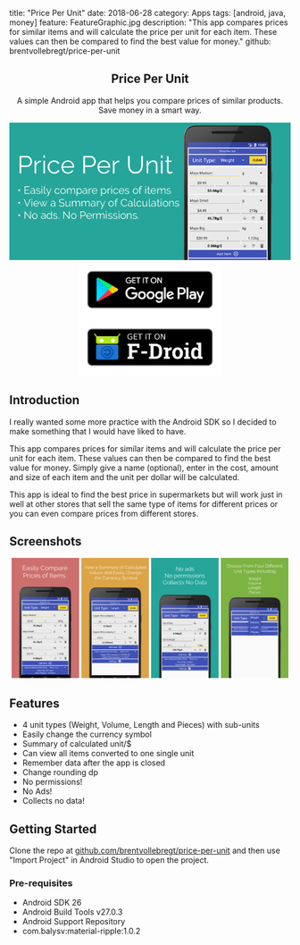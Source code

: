 title: "Price Per Unit"
date: 2018-06-28
category: Apps
tags: [android, java, money]
feature: FeatureGraphic.jpg
description: "This app compares prices for similar items and will calculate the price per unit for each item. These values can then be compared to find the best value for money."
github: brentvollebregt/price-per-unit

<h2 align="center">Price Per Unit</h2>
<p align="center">A simple Android app that helps you compare prices of similar products. Save money in a smart way.</p>

<div align="center">
    <img src="/posts/price-per-unit/FeatureGraphic.jpg" alt="Header Image">
</div>

<div align="center">
    <a href="https://play.google.com/store/apps/details?id=net.nitratine.priceperunit"><img src="/posts/price-per-unit/get-it-on-google-play.png" alt="Get it on Google Play" height="100" style="display: inline"></a>
    <a href="https://f-droid.org/en/packages/net.nitratine.priceperunit/"><img src="/posts/price-per-unit/get-it-on-f-droid.png" alt="Get it on F-Droid" height="100" style="display: inline"></a>
</div>

## Introduction
I really wanted some more practice with the Android SDK so I decided to make something that I would have liked to have.

This app compares prices for similar items and will calculate the price per unit for each item. These values can then be compared to find the best value for money. Simply give a name (optional), enter in the cost, amount and size of each item and the unit per dollar will be calculated.

This app is ideal to find the best price in supermarkets but will work just in well at other stores that sell the same type of items for different prices or you can even compare prices from different stores.

## Screenshots

<div style="text-align: center" class="mb-3">
    <img style="width: 24%; display: inline;" src="/posts/price-per-unit/Gallery1.jpg" alt="Gallery Item 1">
	<img style="width: 24%; display: inline;" src="/posts/price-per-unit/Gallery2.jpg" alt="Gallery Item 2">
	<img style="width: 24%; display: inline;" src="/posts/price-per-unit/Gallery3.jpg" alt="Gallery Item 3">
	<img style="width: 24%; display: inline;" src="/posts/price-per-unit/Gallery4.jpg" alt="Gallery Item 4">
</div>

## Features
- 4 unit types (Weight, Volume, Length and Pieces) with sub-units
- Easily change the currency symbol
- Summary of calculated unit/$
- Can view all items converted to one single unit
- Remember data after the app is closed
- Change rounding dp
- No permissions!
- No Ads!
- Collects no data!

## Getting Started
Clone the repo at [github.com/brentvollebregt/price-per-unit](https://github.com/brentvollebregt/price-per-unit) and then use "Import Project" in Android Studio to open the project.

### Pre-requisites
- Android SDK 26
- Android Build Tools v27.0.3
- Android Support Repository
- com.balysv:material-ripple:1.0.2
